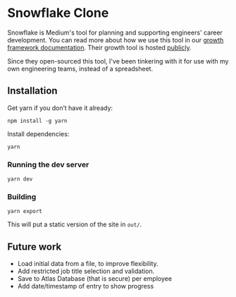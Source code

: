 # Snowflake Clone

Snowflake is Medium's tool for planning and supporting engineers' career development. You can read more
about how we use this tool in our [growth framework documentation](https://medium.com/s/engineering-growth-framework).
Their growth tool is hosted [publicly](https://snowflake.medium.com).

Since they open-sourced this tool, I've been tinkering with it for use with my own engineering teams, instead of a spreadsheet.


## Installation

Get yarn if you don’t have it already:

`npm install -g yarn`

Install dependencies:

`yarn`

### Running the dev server

`yarn dev`

### Building

`yarn export`

This will put a static version of the site in `out/`.

## Future work

* Load initial data from a file, to improve flexibility.
* Add restricted job title selection and validation.
* Save to Atlas Database (that is secure) per employee
* Add date/timestamp of entry to show progress
